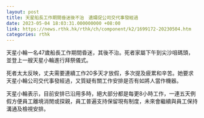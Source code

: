```yaml
---
layout: post
title: 天星船長工作期間昏迷後不治　遺孀促公司交代事發經過
date: 2023-05-04 18:03:31.000000000 +08:00
link: https://news.rthk.hk/rthk/ch/component/k2/1699172-20230504.htm
categories: rthk
---
```


天星小輪一名47歲船長工作期間昏迷，其後不治。死者家屬下午到尖沙咀碼頭，並登上一艘天星小輪進行拜祭儀式。

死者太太反映，丈夫需要連續工作20多天才放假，多次提及疲累和辛苦。她要求天星小輪公司交代事發經過，又質疑有關工作安排是否有如將人當作機器。

天星小輪表示，目前安排已沿用多時，絕大部分都是每更8小時工作，一連五天例假方便員工離境消閒或探親，員工普遍支持保留現有制度，未來會繼續與員工保持溝通及檢視安排。
